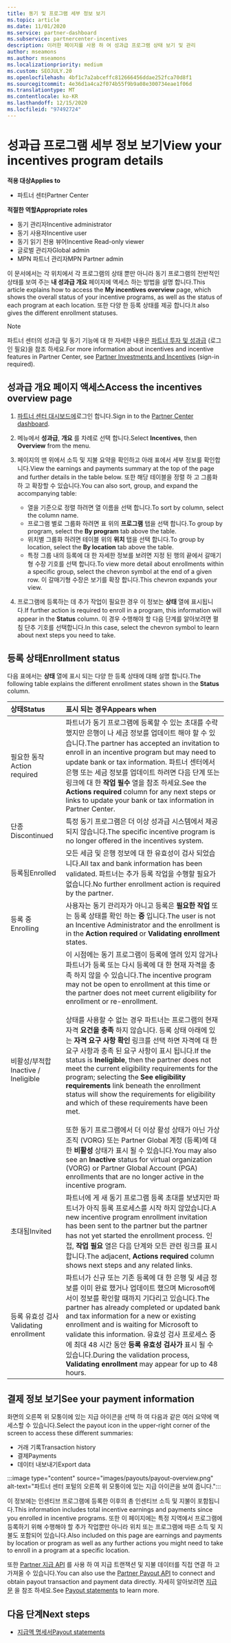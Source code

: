 ```yaml
---
title: 동기 및 프로그램 세부 정보 보기
ms.topic: article
ms.date: 11/01/2020
ms.service: partner-dashboard
ms.subservice: partnercenter-incentives
description: 이러한 페이지를 사용 하 여 성과급 프로그램 상태 보기 및 관리
author: mseamons
ms.author: mseamons
ms.localizationpriority: medium
ms.custom: SEOJULY.20
ms.openlocfilehash: 4bf1c7a2abceffc812666456ddae252fca70d8f1
ms.sourcegitcommit: 4e36d1a4ca2f074b55f9b9a08e300734eae1f06d
ms.translationtype: MT
ms.contentlocale: ko-KR
ms.lasthandoff: 12/15/2020
ms.locfileid: "97492724"
---
```

# <a name="view-your-incentives-program-details"></a><span data-ttu-id="6dda9-103">성과급 프로그램 세부 정보 보기</span><span class="sxs-lookup"><span data-stu-id="6dda9-103">View your incentives program details</span></span>

<span data-ttu-id="6dda9-104">**적용 대상**</span><span class="sxs-lookup"><span data-stu-id="6dda9-104">**Applies to**</span></span>

- <span data-ttu-id="6dda9-105">파트너 센터</span><span class="sxs-lookup"><span data-stu-id="6dda9-105">Partner Center</span></span>

<span data-ttu-id="6dda9-106">**적절한 역할**</span><span class="sxs-lookup"><span data-stu-id="6dda9-106">**Appropriate roles**</span></span>

- <span data-ttu-id="6dda9-107">동기 관리자</span><span class="sxs-lookup"><span data-stu-id="6dda9-107">Incentive administrator</span></span>
- <span data-ttu-id="6dda9-108">동기 사용자</span><span class="sxs-lookup"><span data-stu-id="6dda9-108">Incentive user</span></span>
- <span data-ttu-id="6dda9-109">동기 읽기 전용 뷰어</span><span class="sxs-lookup"><span data-stu-id="6dda9-109">Incentive Read-only viewer</span></span>
- <span data-ttu-id="6dda9-110">글로벌 관리자</span><span class="sxs-lookup"><span data-stu-id="6dda9-110">Global admin</span></span>
- <span data-ttu-id="6dda9-111">MPN 파트너 관리자</span><span class="sxs-lookup"><span data-stu-id="6dda9-111">MPN Partner admin</span></span>

<span data-ttu-id="6dda9-112">이 문서에서는 각 위치에서 각 프로그램의 상태 뿐만 아니라 동기 프로그램의 전반적인 상태를 보여 주는 **내 성과급 개요** 페이지에 액세스 하는 방법을 설명 합니다.</span><span class="sxs-lookup"><span data-stu-id="6dda9-112">This article explains how to access the **My incentives overview** page, which shows the overall status of your incentive programs, as well as the status of each program at each location.</span></span> <span data-ttu-id="6dda9-113">또한 다양 한 등록 상태를 제공 합니다.</span><span class="sxs-lookup"><span data-stu-id="6dda9-113">It also gives the different enrollment statuses.</span></span> 

>[!NOTE]
><span data-ttu-id="6dda9-114">파트너 센터의 성과급 및 동기 기능에 대 한 자세한 내용은 [파트너 투자 및 성과급](https://partner.microsoft.com/membership/partner-incentives) (로그인 필요)을 참조 하세요.</span><span class="sxs-lookup"><span data-stu-id="6dda9-114">For more information about incentives and incentive features in Partner Center, see [Partner Investments and Incentives](https://partner.microsoft.com/membership/partner-incentives) (sign-in required).</span></span>

## <a name="access-the-incentives-overview-page"></a><span data-ttu-id="6dda9-115">성과급 개요 페이지 액세스</span><span class="sxs-lookup"><span data-stu-id="6dda9-115">Access the incentives overview page</span></span>

1. <span data-ttu-id="6dda9-116">[파트너 센터 대시보드에](https://partner.microsoft.com/dashboard)로그인 합니다.</span><span class="sxs-lookup"><span data-stu-id="6dda9-116">Sign in to the [Partner Center dashboard](https://partner.microsoft.com/dashboard).</span></span>
1. <span data-ttu-id="6dda9-117">메뉴에서 **성과급**, **개요** 를 차례로 선택 합니다.</span><span class="sxs-lookup"><span data-stu-id="6dda9-117">Select **Incentives**, then **Overview** from the menu.</span></span>
1. <span data-ttu-id="6dda9-118">페이지의 맨 위에서 소득 및 지불 요약을 확인하고 아래 표에서 세부 정보를 확인합니다.</span><span class="sxs-lookup"><span data-stu-id="6dda9-118">View the earnings and payments summary at the top of the page and further details in the table below.</span></span> <span data-ttu-id="6dda9-119">또한 해당 테이블을 정렬 하 고 그룹화 하 고 확장할 수 있습니다.</span><span class="sxs-lookup"><span data-stu-id="6dda9-119">You can also sort, group, and expand the accompanying table:</span></span>

   - <span data-ttu-id="6dda9-120">열을 기준으로 정렬 하려면 열 이름을 선택 합니다.</span><span class="sxs-lookup"><span data-stu-id="6dda9-120">To sort by column, select the column name.</span></span>
   - <span data-ttu-id="6dda9-121">프로그램 별로 그룹화 하려면 표 위의 **프로그램** 탭을 선택 합니다.</span><span class="sxs-lookup"><span data-stu-id="6dda9-121">To group by program, select the **By program** tab above the table.</span></span>
   - <span data-ttu-id="6dda9-122">위치별 그룹화 하려면 테이블 위의 **위치** 탭을 선택 합니다.</span><span class="sxs-lookup"><span data-stu-id="6dda9-122">To group by location, select the **By location** tab above the table.</span></span>
   - <span data-ttu-id="6dda9-123">특정 그룹 내의 등록에 대 한 자세한 정보를 보려면 지정 된 행의 끝에서 갈매기형 수장 기호를 선택 합니다.</span><span class="sxs-lookup"><span data-stu-id="6dda9-123">To view more detail about enrollments within a specific group, select the chevron symbol at the end of a given row.</span></span> <span data-ttu-id="6dda9-124">이 갈매기형 수장은 보기를 확장 합니다.</span><span class="sxs-lookup"><span data-stu-id="6dda9-124">This chevron expands your view.</span></span>
1. <span data-ttu-id="6dda9-125">프로그램에 등록하는 데 추가 작업이 필요한 경우 이 정보는 **상태** 열에 표시됩니다.</span><span class="sxs-lookup"><span data-stu-id="6dda9-125">If further action is required to enroll in a program, this information will appear in the **Status** column.</span></span> <span data-ttu-id="6dda9-126">이 경우 수행해야 할 다음 단계를 알아보려면 펼침 단추 기호를 선택합니다.</span><span class="sxs-lookup"><span data-stu-id="6dda9-126">In this case, select the chevron symbol to learn about next steps you need to take.</span></span>

## <a name="enrollment-status"></a><span data-ttu-id="6dda9-127">등록 상태</span><span class="sxs-lookup"><span data-stu-id="6dda9-127">Enrollment status</span></span>

<span data-ttu-id="6dda9-128">다음 표에서는 **상태** 열에 표시 되는 다양 한 등록 상태에 대해 설명 합니다.</span><span class="sxs-lookup"><span data-stu-id="6dda9-128">The following table explains the different enrollment states shown in the **Status** column.</span></span>

| <span data-ttu-id="6dda9-129">**상태**</span><span class="sxs-lookup"><span data-stu-id="6dda9-129">**Status**</span></span>         | <span data-ttu-id="6dda9-130">**표시 되는 경우**</span><span class="sxs-lookup"><span data-stu-id="6dda9-130">**Appears when**</span></span> |
|:------------------------------------|:------------------|
| <span data-ttu-id="6dda9-131">필요한 동작</span><span class="sxs-lookup"><span data-stu-id="6dda9-131">Action required</span></span>  | <span data-ttu-id="6dda9-132">파트너가 동기 프로그램에 등록할 수 있는 초대를 수락 했지만 은행이 나 세금 정보를 업데이트 해야 할 수 있습니다.</span><span class="sxs-lookup"><span data-stu-id="6dda9-132">The partner has accepted an invitation to enroll in an incentive program but may need to update bank or tax information.</span></span> <span data-ttu-id="6dda9-133">파트너 센터에서 은행 또는 세금 정보를 업데이트 하려면 다음 단계 또는 링크에 대 한 **작업 필수** 열을 참조 하세요.</span><span class="sxs-lookup"><span data-stu-id="6dda9-133">See the **Actions required** column for any next steps or links to update your bank or tax information in Partner Center.</span></span> |
| <span data-ttu-id="6dda9-134">단종</span><span class="sxs-lookup"><span data-stu-id="6dda9-134">Discontinued</span></span>  | <span data-ttu-id="6dda9-135">특정 동기 프로그램은 더 이상 성과급 시스템에서 제공 되지 않습니다.</span><span class="sxs-lookup"><span data-stu-id="6dda9-135">The specific incentive program is no longer offered in the incentives system.</span></span> |
| <span data-ttu-id="6dda9-136">등록됨</span><span class="sxs-lookup"><span data-stu-id="6dda9-136">Enrolled</span></span>  | <span data-ttu-id="6dda9-137">모든 세금 및 은행 정보에 대 한 유효성이 검사 되었습니다.</span><span class="sxs-lookup"><span data-stu-id="6dda9-137">All tax and bank information has been validated.</span></span> <span data-ttu-id="6dda9-138">파트너는 추가 등록 작업을 수행할 필요가 없습니다.</span><span class="sxs-lookup"><span data-stu-id="6dda9-138">No further enrollment action is required by the partner.</span></span> |
| <span data-ttu-id="6dda9-139">등록 중</span><span class="sxs-lookup"><span data-stu-id="6dda9-139">Enrolling</span></span>  | <span data-ttu-id="6dda9-140">사용자는 동기 관리자가 아니고 등록은 **필요한 작업** 또는 등록 상태를 확인 하는 **중** 입니다.</span><span class="sxs-lookup"><span data-stu-id="6dda9-140">The user is not an Incentive Administrator and the enrollment is in the **Action required** or **Validating enrollment** states.</span></span>|
| <span data-ttu-id="6dda9-141">비활성/부적합</span><span class="sxs-lookup"><span data-stu-id="6dda9-141">Inactive / Ineligible</span></span> | <span data-ttu-id="6dda9-142">이 시점에는 동기 프로그램이 등록에 열려 있지 않거나 파트너가 등록 또는 다시 등록에 대 한 현재 자격을 충족 하지 않을 수 있습니다.</span><span class="sxs-lookup"><span data-stu-id="6dda9-142">The incentive program may not be open to enrollment at this time or the partner does not meet current eligibility for enrollment or re-enrollment.</span></span> <br><br> <span data-ttu-id="6dda9-143">상태를 사용할 수 없는 경우 파트너는 프로그램의 현재 자격 **요건을 충족** 하지 않습니다. 등록 상태 아래에 있는 **자격 요구 사항 확인** 링크를 선택 하면 자격에 대 한 요구 사항과 충족 된 요구 사항이 표시 됩니다.</span><span class="sxs-lookup"><span data-stu-id="6dda9-143">If the status is **Ineligible**, then the partner does not meet the current eligibility requirements for the program; selecting the **See eligibility requirements** link beneath the enrollment status will show the requirements for eligibility and which of these requirements have been met.</span></span> <br><br> <span data-ttu-id="6dda9-144">또한 동기 프로그램에서 더 이상 활성 상태가 아닌 가상 조직 (VORG) 또는 Partner Global 계정 (등록)에 대 한 **비활성** 상태가 표시 될 수 있습니다.</span><span class="sxs-lookup"><span data-stu-id="6dda9-144">You may also see an **Inactive** status for virtual organization (VORG) or Partner Global Account (PGA) enrollments that are no longer active in the incentive program.</span></span>  |
| <span data-ttu-id="6dda9-145">초대됨</span><span class="sxs-lookup"><span data-stu-id="6dda9-145">Invited</span></span>  | <span data-ttu-id="6dda9-146">파트너에 게 새 동기 프로그램 등록 초대를 보냈지만 파트너가 아직 등록 프로세스를 시작 하지 않았습니다.</span><span class="sxs-lookup"><span data-stu-id="6dda9-146">A new incentive program enrollment invitation has been sent to the partner but the partner has not yet started the enrollment process.</span></span> <span data-ttu-id="6dda9-147">인접, **작업 필요** 열은 다음 단계와 모든 관련 링크를 표시 합니다.</span><span class="sxs-lookup"><span data-stu-id="6dda9-147">The adjacent, **Actions required** column shows next steps and any related links.</span></span>  |
| <span data-ttu-id="6dda9-148">등록 유효성 검사</span><span class="sxs-lookup"><span data-stu-id="6dda9-148">Validating enrollment</span></span>  | <span data-ttu-id="6dda9-149">파트너가 신규 또는 기존 등록에 대 한 은행 및 세금 정보를 이미 완료 했거나 업데이트 했으며 Microsoft에서이 정보를 확인할 때까지 기다리고 있습니다.</span><span class="sxs-lookup"><span data-stu-id="6dda9-149">The partner has already completed or updated bank and tax information for a new or existing enrollment and is waiting for Microsoft to validate this information.</span></span> <span data-ttu-id="6dda9-150">유효성 검사 프로세스 중에 최대 48 시간 동안 **등록 유효성 검사가** 표시 될 수 있습니다.</span><span class="sxs-lookup"><span data-stu-id="6dda9-150">During the validation process, **Validating enrollment** may appear for up to 48 hours.</span></span>  |

## <a name="see-your-payment-information"></a><span data-ttu-id="6dda9-151">결제 정보 보기</span><span class="sxs-lookup"><span data-stu-id="6dda9-151">See your payment information</span></span>

<span data-ttu-id="6dda9-152">화면의 오른쪽 위 모퉁이에 있는 지급 아이콘을 선택 하 여 다음과 같은 여러 요약에 액세스할 수 있습니다.</span><span class="sxs-lookup"><span data-stu-id="6dda9-152">Select the payout icon in the upper-right corner of the screen to access these different summaries:</span></span>

- <span data-ttu-id="6dda9-153">거래 기록</span><span class="sxs-lookup"><span data-stu-id="6dda9-153">Transaction history</span></span>
- <span data-ttu-id="6dda9-154">결제</span><span class="sxs-lookup"><span data-stu-id="6dda9-154">Payments</span></span>
- <span data-ttu-id="6dda9-155">데이터 내보내기</span><span class="sxs-lookup"><span data-stu-id="6dda9-155">Export data</span></span>

:::image type="content" source="images/payouts/payout-overview.png" alt-text="파트너 센터 포털의 오른쪽 위 모퉁이에 있는 지급 아이콘을 보여 줍니다.":::

<span data-ttu-id="6dda9-157">이 정보에는 인센티브 프로그램에 등록한 이후의 총 인센티브 소득 및 지불이 포함됩니다.</span><span class="sxs-lookup"><span data-stu-id="6dda9-157">This information includes total incentive earnings and payments since you enrolled in incentive programs.</span></span> <span data-ttu-id="6dda9-158">또한 이 페이지에는 특정 지역에서 프로그램에 등록하기 위해 수행해야 할 추가 작업뿐만 아니라 위치 또는 프로그램에 따른 소득 및 지불도 포함되어 있습니다.</span><span class="sxs-lookup"><span data-stu-id="6dda9-158">Also included on this page are earnings and payments by location or program as well as any further actions you might need to take to enroll in a program at a specific location.</span></span> 

<span data-ttu-id="6dda9-159">또한 [Partner 지급 API](https://apidocs.microsoft.com/services/partnerpayouts) 를 사용 하 여 지급 트랜잭션 및 지불 데이터를 직접 연결 하 고 가져올 수 있습니다.</span><span class="sxs-lookup"><span data-stu-id="6dda9-159">You can also use the [Partner Payout API](https://apidocs.microsoft.com/services/partnerpayouts) to connect and obtain payout transaction and payment data directly.</span></span> <span data-ttu-id="6dda9-160">자세히 알아보려면 [지급 문](payout-statement.md) 을 참조 하세요.</span><span class="sxs-lookup"><span data-stu-id="6dda9-160">See [Payout statements](payout-statement.md) to learn more.</span></span>

## <a name="next-steps"></a><span data-ttu-id="6dda9-161">다음 단계</span><span class="sxs-lookup"><span data-stu-id="6dda9-161">Next steps</span></span>
- [<span data-ttu-id="6dda9-162">지급액 명세서</span><span class="sxs-lookup"><span data-stu-id="6dda9-162">Payout statements</span></span>](payout-statement.md)
